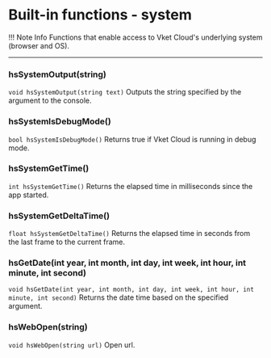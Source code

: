 
# Built-in functions - system

!!! Note Info
    Functions that enable access to Vket Cloud's underlying system (browser and OS).

***

### hsSystemOutput(string)
`void hsSystemOutput(string text)`
Outputs the string specified by the argument to the console.

### hsSystemIsDebugMode()
`bool hsSystemIsDebugMode()`
Returns true if Vket Cloud is running in debug mode.

### hsSystemGetTime()
`int hsSystemGetTime()`
Returns the elapsed time in milliseconds since the app started.

### hsSystemGetDeltaTime()
`float hsSystemGetDeltaTime()`
Returns the elapsed time in seconds from the last frame to the current frame.

### hsGetDate(int year, int month, int day, int week, int hour, int minute, int second)
`void hsGetDate(int year, int month, int day, int week, int hour, int minute, int second)`
Returns the date time based on the specified argument.

### hsWebOpen(string)
`void hsWebOpen(string url)`
Open url.